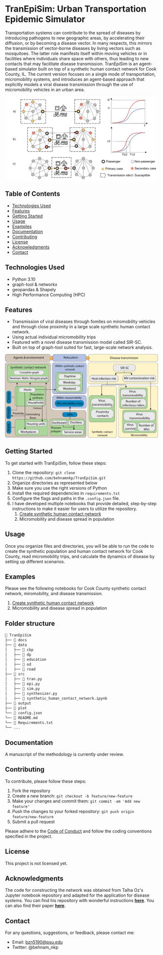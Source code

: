 # TranEpiSim: Urban Transportation Epidemic Simulator

Transportation systems can contribute to the spread of diseases by introducing pathogens to new geographic areas, by accelerating their diffusion, or by becoming a disease vector. In many respects, this mirrors the transmission of vector-borne diseases by living vectors such as mosquitoes. The latter role manifests itself within moving vehicles or in facilities where individuals share space with others, thus leading to new contacts that may facilitate disease transmission. TranEpiSim is an agent-based simulator built on top of a synthetic human contact network for Cook County, IL. The current version focuses on a single mode of transportation, micromobility systems, and introduces an agent-based approach that explicitly models a viral disease transmission through the use of micromobility vehicles in an urban area.  

![Transportation and epidemics](plot/transportation_and_epidemics.png)

## Table of Contents

- [Technologies Used](#technologies-used)
- [Features](#features)
- [Getting Started](#getting-started)
- [Usage](#usage)
- [Examples](#examples)
- [Documentation](#documentation)
- [Contributing](#contributing)
- [License](#license)
- [Acknowledgments](#acknowledgments)
- [Contact](#contact)

## Technologies Used

- Python 3.10
- graph-tool & networkx
- geopandas & Shapely
- High Performance Computing (HPC)

## Features

- Transmission of viral diseases through fomites on miromobility vehicles and through close proximity in a large scale synthetic human contact network.
- Using actual individual micromobility trips
- Featured with a novel disease transmission model called SIR-SC.
- Built on top of graph-tool suited for fast, large-scale network analysis.

![AMB model](plot/platform.png)

## Getting Started

To get started with TranEpiSim, follow these steps:

1. Clone the repository: `git clone https://github.com/behnamnkp/TranEpiSim.git`
2. Organize directories as represented below
3. Make sure you use the right versions of Python
4. Install the required dependencies in `requirements.txt`
5. Configure the flags and paths in the `.config.json` file. 
6. I have developed multiple notebooks that provide detailed, step-by-step instructions to make it easier for users to utilize the repository.
   1. [Create synthetic human contact network](src/synthetic_human_contact_network.ipynb)
   2. Micromobility and disease spread in population

## Usage
Once you organize files and directories, you will be able to run the code to create the synthetic population and human contact network for Cook County, read micromobility trips, and calculate the dynamics of disease by setting up different scenarios.

## Examples
Please see the following notebooks for Cook County synthetic contact network, miromobility, and disease transmission.
   1. [Create synthetic human contact network](src/synthetic_human_contact_network.ipynb)
   2. Micromobility and disease spread in population


## Folder structure
```
📁 TranEpiSim
├── 📁 docs
├── 📁 data
│   ├── 📁 cbp
│   ├── 📁 dp
│   ├── 📁 education
│   ├── 📁 od
│   ├── 📁 road
├── 📁 src
│   ├── 🐍 tran.py
│   ├── 🐍 epi.py
│   ├── 🐍 sim.py
│   ├── 🐍 synthesizer.py
│   ├── 📝 synthetic_human_contact_network.ipynb
├── 📁 output
├── 📁 plot             
└── 📄 config.json
└── 📄 README.md
└── 📄 Requirements.txt
└── ...
```

## Documentation

A manuscript of the methodology is currently under review. 

## Contributing

To contribute, please follow these steps:

1. Fork the repository
2. Create a new branch: `git checkout -b feature/new-feature`
3. Make your changes and commit them: `git commit -am 'Add new feature'`
4. Push the changes to your forked repository: `git push origin feature/new-feature`
5. Submit a pull request

Please adhere to the [Code of Conduct](CODE_OF_CONDUCT.md) and follow the coding conventions specified in the project.

## License

This project is not licensed yet.

## Acknowledgments

The code for constructing the network was obtained from Talha Oz's Jupyter notebook repository and adapted for the application for disease systems. You can find his repository with wonderful instructions [**here**](https://nbviewer.org/gist/oztalha/a1c167f3879c5b95f721acef791c8111/Population%20Synthesis%20for%20ABM.ipynb). You can also find their paper [**here**](https://dl.acm.org/doi/abs/10.1145/3145574.3145593?casa_token=z6J9RUlCP3UAAAAA:7Ie0L7W9_bmIsaR9JHfutQgyYJ9aIj0dC2ZnuGhQaF4x46QOczVq1FwfH7dsDloAcwDCH26pjOM).

## Contact

For any questions, suggestions, or feedback, please contact me:

- Email: bzn5190@psu.edu
- Twitter: @behnam_nkp
